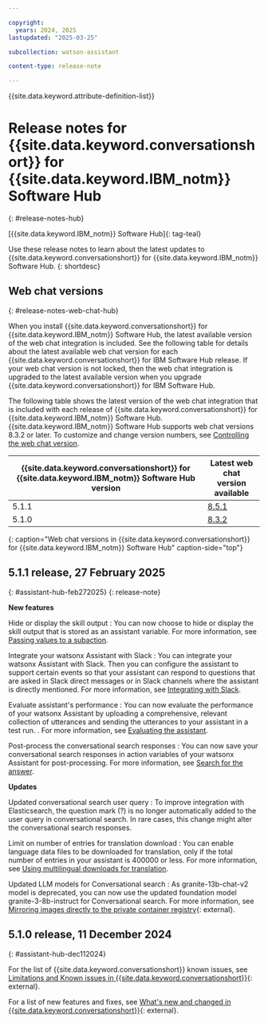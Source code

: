 ```yaml
---

copyright:
  years: 2024, 2025
lastupdated: "2025-03-25"

subcollection: watson-assistant

content-type: release-note

---
```


{{site.data.keyword.attribute-definition-list}}


# Release notes for {{site.data.keyword.conversationshort}} for {{site.data.keyword.IBM_notm}} Software Hub
{: #release-notes-hub}

[{{site.data.keyword.IBM_notm}} Software Hub]{: tag-teal}

Use these release notes to learn about the latest updates to {{site.data.keyword.conversationshort}} for {{site.data.keyword.IBM_notm}} Software Hub.
{: shortdesc}

## Web chat versions
{: #release-notes-web-chat-hub}

When you install {{site.data.keyword.conversationshort}} for {{site.data.keyword.IBM_notm}} Software Hub, the latest available version of the web chat integration is included. See the following table for details about the latest available web chat version for each {{site.data.keyword.conversationshort}} for IBM Software Hub release. If your web chat version is not locked, then the web chat integration is upgraded to the latest available version when you upgrade {{site.data.keyword.conversationshort}} for IBM Software Hub.

The following table shows the latest version of the web chat integration that is included with each release of {{site.data.keyword.conversationshort}} for {{site.data.keyword.IBM_notm}} Software Hub. {{site.data.keyword.IBM_notm}} Software Hub supports web chat versions 8.3.2 or later. To customize and change version numbers, see [Controlling the web chat version](/docs/watson-assistant?topic=watson-assistant-web-chat-develop-versions).

| {{site.data.keyword.conversationshort}} for {{site.data.keyword.IBM_notm}} Software Hub version | Latest web chat version available |
|----------------|----------------|
| 5.1.1 | [8.5.1](/docs/watson-assistant?topic=watson-assistant-release-notes-chat#8.5.1) |
| 5.1.0 | [8.3.2](/docs/watson-assistant?topic=watson-assistant-release-notes-chat#8.3.2) |
{: caption="Web chat versions in {{site.data.keyword.conversationshort}} for {{site.data.keyword.IBM_notm}}  Software Hub" caption-side="top"}

## 5.1.1 release, 27 February 2025
{: #assistant-hub-feb272025}
{: release-note}

**New features**

Hide or display the skill output
: You can now choose to hide or display the skill output that is stored as an assistant variable. For more information, see [Passing values to a subaction](/docs/watson-assistant?topic=watson-assistant-step-what-next#step-what-next-pass-value-to-subaction).

Integrate your watsonx Assistant with Slack
: You can integrate your watsonx Assistant with Slack. Then you can configure the assistant to support certain events so that your assistant can respond to questions that are asked in Slack direct messages or in Slack channels where the assistant is directly mentioned. For more information, see [Integrating with Slack](/docs/watson-assistant?topic=watson-assistant-deploy-slack).

Evaluate assistant's performance
: You can now evaluate the performance of your watsonx Assistant by uploading a comprehensive, relevant collection of utterances and sending the utterances to your assistant in a test run. . For more information, see [Evaluating the assistant](/docs/watson-assistant?topic=watson-assistant-data-evaluation).

Post-process the conversational search responses
: You can now save your conversational search responses in action variables of your watsonx Assistant for post-processing. For more information, see [Search for the answer](/docs/watson-assistant?topic=watson-assistant-step-what-next#search-for-answer).

**Updates**

Updated conversational search user query
: To improve integration with Elasticsearch, the question mark (?) is no longer automatically added to the user query in conversational search. In rare cases, this change might alter the conversational search responses.

Limit on number of entries for translation download
: You can enable language data files to be downloaded for translation, only if the total number of entries in your assistant is 400000 or less. For more information, see [Using multilingual downloads for translation](/docs/watson-assistant?topic=watson-assistant-admin-language-support#admin-language-support-multilingual).


Updated LLM models for Conversational search
: As granite-13b-chat-v2 model is deprecated, you can now use the updated foundation model granite-3-8b-instruct for Conversational search. For more information, see [Mirroring images directly to the private container registry](https://www.ibm.com/docs/en/software-hub/5.1.x?topic=registry-mirroring-images-directly-private-container){: external}.

## 5.1.0 release, 11 December 2024
{: #assistant-hub-dec112024}

For the list of {{site.data.keyword.conversationshort}} known issues, see [Limitations and Known issues in {{site.data.keyword.conversationshort}}](https://www.ibm.com/docs/en/software-hub/5.1.x?topic=issues-watsonx-assistant){: external}.

For a list of new features and fixes, see [What's new and changed in {{site.data.keyword.conversationshort}}](https://www.ibm.com/docs/en/software-hub/5.1.x?topic=new-watsonx-assistant){: external}.
